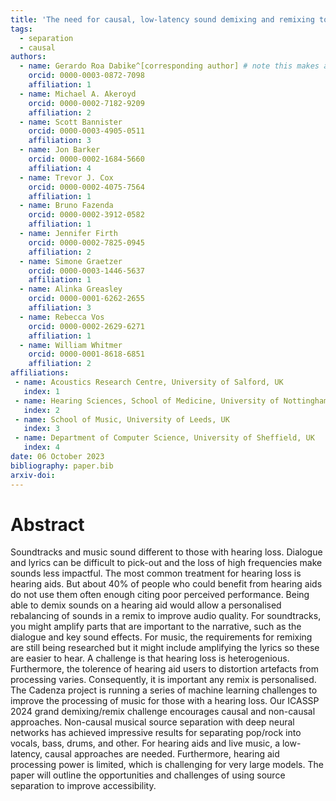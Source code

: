 ```yaml
---
title: 'The need for causal, low-latency sound demixing and remixing to improve accessibility'
tags:
  - separation
  - causal
authors:
  - name: Gerardo Roa Dabike^[corresponding author] # note this makes a footnote saying 'co-first author'
    orcid: 0000-0003-0872-7098
    affiliation: 1
  - name: Michael A. Akeroyd 
    orcid: 0000-0002-7182-9209
    affiliation: 2
  - name: Scott Bannister
    orcid: 0000-0003-4905-0511
    affiliation: 3
  - name: Jon Barker
    orcid: 0000-0002-1684-5660
    affiliation: 4
  - name: Trevor J. Cox
    orcid: 0000-0002-4075-7564
    affiliation: 1
  - name: Bruno Fazenda
    orcid: 0000-0002-3912-0582
    affiliation: 1
  - name: Jennifer Firth
    orcid: 0000-0002-7825-0945
    affiliation: 2
  - name: Simone Graetzer
    orcid: 0000-0003-1446-5637
    affiliation: 1
  - name: Alinka Greasley
    orcid: 0000-0001-6262-2655
    affiliation: 3
  - name: Rebecca Vos
    orcid: 0000-0002-2629-6271
    affiliation: 1
  - name: William Whitmer
    orcid: 0000-0001-8618-6851
    affiliation: 2
affiliations:
 - name: Acoustics Research Centre, University of Salford, UK
   index: 1
 - name: Hearing Sciences, School of Medicine, University of Nottingham, UK
   index: 2
 - name: School of Music, University of Leeds, UK
   index: 3
 - name: Department of Computer Science, University of Sheffield, UK
   index: 4
date: 06 October 2023
bibliography: paper.bib
arxiv-doi: 
---
```


# Abstract

Soundtracks and music sound different to those with hearing loss. 
Dialogue and lyrics can be difficult to pick-out and the loss of high frequencies make sounds less impactful. 
The most common treatment for hearing loss is hearing aids. 
But about 40% of people who could benefit from hearing aids do not use them often enough citing poor perceived performance. 
Being able to demix sounds on a hearing aid would allow a personalised rebalancing of sounds in a remix to improve audio quality. 
For soundtracks, you might amplify parts that are important to the narrative, such as the dialogue and key sound effects. 
For music, the requirements for remixing are still being researched but it might include amplifying the lyrics so these are easier to hear. 
A challenge is that hearing loss is heterogenious. 
Furthermore, the tolerence of hearing aid users to distortion artefacts from processing varies. 
Consequently, it is important any remix is personalised. 
The Cadenza project is running a series of machine learning challenges to improve the processing of music for those with a hearing loss. 
Our ICASSP 2024 grand demixing/remix challenge encourages causal and non-causal approaches. 
Non-causal musical source separation with deep neural networks has achieved impressive results for separating pop/rock into vocals, bass, drums, and other. 
For hearing aids and live music, a low-latency, causal approaches are needed. 
Furthermore, hearing aid processing power is limited, which is challenging for very large models. 
The paper will outline the opportunities and challenges of using source separation to improve accessibility.












